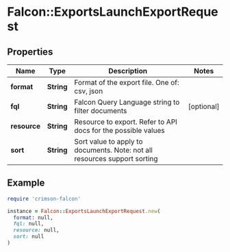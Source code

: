 # Falcon::ExportsLaunchExportRequest

## Properties

| Name | Type | Description | Notes |
| ---- | ---- | ----------- | ----- |
| **format** | **String** | Format of the export file. One of: csv, json |  |
| **fql** | **String** | Falcon Query Language string to filter documents | [optional] |
| **resource** | **String** | Resource to export. Refer to API docs for the possible values |  |
| **sort** | **String** | Sort value to apply to documents. Note: not all resources support sorting |  |

## Example

```ruby
require 'crimson-falcon'

instance = Falcon::ExportsLaunchExportRequest.new(
  format: null,
  fql: null,
  resource: null,
  sort: null
)
```

